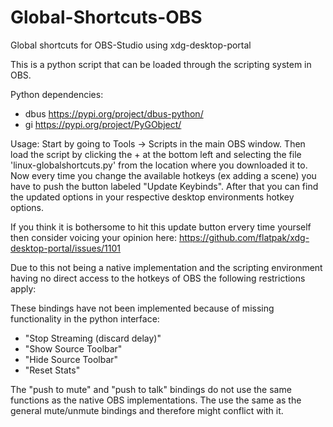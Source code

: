 # Global-Shortcuts-OBS
Global shortcuts for OBS-Studio using xdg-desktop-portal

This is a python script that can be loaded through the scripting system in OBS.

Python dependencies:
- dbus https://pypi.org/project/dbus-python/
- gi   https://pypi.org/project/PyGObject/


Usage:
Start by going to Tools -> Scripts in the main OBS window.
Then load the script by clicking the + at the bottom left and selecting the
file 'linux-globalshortcuts.py' from the location where you downloaded it to.
Now every time you change the available hotkeys (ex adding a scene) you have
to push the button labeled "Update Keybinds". After that you can find the
updated options in your respective desktop environments hotkey options.

If you think it is bothersome to hit this update button ervery time yourself
then consider voicing your opinion here:
https://github.com/flatpak/xdg-desktop-portal/issues/1101


Due to this not being a native implementation and the scripting environment having
no direct access to the hotkeys of OBS the following restrictions apply:

These bindings have not been implemented because of missing functionality in
the python interface:
- "Stop Streaming (discard delay)"
- "Show Source Toolbar"
- "Hide Source Toolbar"
- "Reset Stats"

The "push to mute" and "push to talk" bindings do not use the same functions
as the native OBS implementations. The use the same as the general mute/unmute
bindings and therefore might conflict with it.
